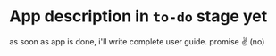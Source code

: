 # App description in `to-do` stage yet
as soon as app is done, i'll write complete user guide. promise :v: (no)
